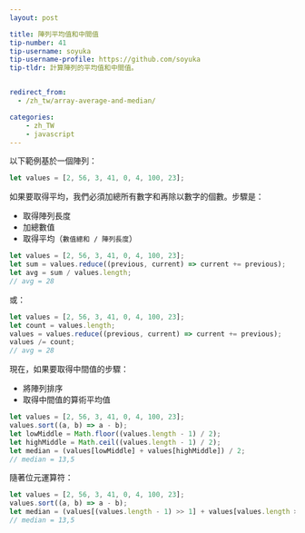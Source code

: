 ```yaml
---
layout: post

title: 陣列平均值和中間值
tip-number: 41
tip-username: soyuka
tip-username-profile: https://github.com/soyuka
tip-tldr: 計算陣列的平均值和中間值。


redirect_from:
  - /zh_tw/array-average-and-median/

categories:
    - zh_TW
    - javascript
---
```


以下範例基於一個陣列：

```javascript
let values = [2, 56, 3, 41, 0, 4, 100, 23];
```

如果要取得平均，我們必須加總所有數字和再除以數字的個數。步驟是：
- 取得陣列長度
- 加總數值
- 取得平均（`數值總和 / 陣列長度`）

```javascript
let values = [2, 56, 3, 41, 0, 4, 100, 23];
let sum = values.reduce((previous, current) => current += previous);
let avg = sum / values.length;
// avg = 28
```

或：

```javascript
let values = [2, 56, 3, 41, 0, 4, 100, 23];
let count = values.length;
values = values.reduce((previous, current) => current += previous);
values /= count;
// avg = 28
```

現在，如果要取得中間值的步驟：
- 將陣列排序
- 取得中間值的算術平均值

```javascript
let values = [2, 56, 3, 41, 0, 4, 100, 23];
values.sort((a, b) => a - b);
let lowMiddle = Math.floor((values.length - 1) / 2);
let highMiddle = Math.ceil((values.length - 1) / 2);
let median = (values[lowMiddle] + values[highMiddle]) / 2;
// median = 13,5
```

隨著位元運算符：

```javascript
let values = [2, 56, 3, 41, 0, 4, 100, 23];
values.sort((a, b) => a - b);
let median = (values[(values.length - 1) >> 1] + values[values.length >> 1]) / 2
// median = 13,5
```
